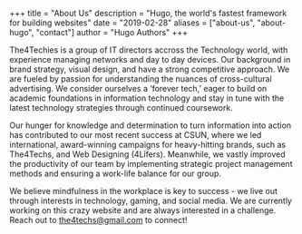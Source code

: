 +++
title = "About Us"
description = "Hugo, the world's fastest framework for building websites"
date = "2019-02-28"
aliases = ["about-us", "about-hugo", "contact"]
author = "Hugo Authors"
+++

The4Techies is a group of IT directors accross the Technology world, with experience managing networks and day to day devices. Our background in brand strategy, visual design, and have a strong competitive approach. We are fueled by passion for understanding the nuances of cross-cultural advertising. We consider ourselves a ‘forever tech,’ eager to build on academic foundations in information technology and stay in tune with the latest technology strategies through continued coursework.

Our hunger for knowledge and determination to turn information into action has contributed to our most recent success at CSUN, where we led international, award-winning campaigns for heavy-hitting brands, such as The4Techs, and Web Designing (4Lifers). Meanwhile, we vastly improved the productivity of our team by implementing strategic project management methods and ensuring a work-life balance for our group.

We believe mindfulness in the workplace is key to success - we live out through interests in technology, gaming, and social media. We are currently working on this crazy website and are always interested in a challenge. Reach out to the4techs@gmail.com to connect!
